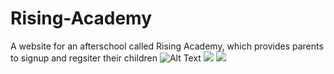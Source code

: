 # Rising-Academy
A website for an afterschool called Rising Academy, which provides parents to signup and regsiter their children
![Alt Text](https://media.giphy.com/media/vFKqnCdLPNOKc/giphy.gif)
![](https://media.giphy.com/media/Jq0yalNKX0QLPVQNPO/giphy.gif)
<img src="https://gfycat.com/belovedgoodnaturedhoopoe" />
